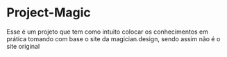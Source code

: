 # Project-Magic

Esse é um projeto que tem como intuito colocar os conhecimentos em prática tomando com base o site da magician.design, sendo assim não é o site original
